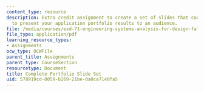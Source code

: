 ```yaml
---
content_type: resource
description: Extra credit assignment to create a set of slides that could be used
  to present your application portfolio results to an audience.
file: /media/courses/esd-71-engineering-systems-analysis-for-design-fall-2008/578919cd8059b26921be0a0ca7140fa5_ap_slides.pdf
file_type: application/pdf
learning_resource_types:
- Assignments
ocw_type: OCWFile
parent_title: Assignments
parent_type: CourseSection
resourcetype: Document
title: Complete Portfolio Slide Set
uid: 578919cd-8059-b269-21be-0a0ca7140fa5
---
```

